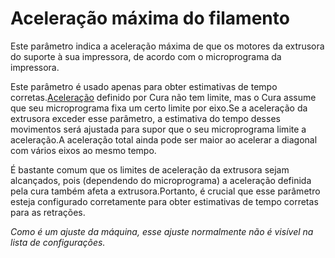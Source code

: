 Aceleração máxima do filamento
====
Este parâmetro indica a aceleração máxima de que os motores da extrusora do suporte à sua impressora, de acordo com o microprograma da impressora.

Este parâmetro é usado apenas para obter estimativas de tempo corretas.[Aceleração](../Speed/aceleração_print.md) definido por Cura não tem limite, mas o Cura assume que seu microprograma fixa um certo limite por eixo.Se a aceleração da extrusora exceder esse parâmetro, a estimativa do tempo desses movimentos será ajustada para supor que o seu microprograma limite a aceleração.A aceleração total ainda pode ser maior ao acelerar a diagonal com vários eixos ao mesmo tempo.

É bastante comum que os limites de aceleração da extrusora sejam alcançados, pois (dependendo do microprograma) a aceleração definida pela cura também afeta a extrusora.Portanto, é crucial que esse parâmetro esteja configurado corretamente para obter estimativas de tempo corretas para as retrações.

*Como é um ajuste da máquina, esse ajuste normalmente não é visível na lista de configurações.*